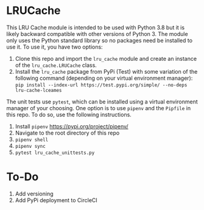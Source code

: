 # LRUCache

This LRU Cache module is intended to be used with Python 3.8 but it is likely backward compatible with other versions of Python 3. The module only uses the Python standard library so no packages need be installed to use it. To use it, you have two options: 
1. Clone this repo and import the `lru_cache` module and create an instance of the `lru_cache.LRUCache` class. 
2. Install the `lru_cache` package from PyPi (Test) with some variation of the following command (depending on your virtual environment manager): `pip install --index-url https://test.pypi.org/simple/ --no-deps lru-cache-lceames`

The unit tests use `pytest`, which can be installed using a virtual environment manager of your choosing. One option is to use `pipenv` and the `Pipfile` in this repo. To do so, use the following instructions. 

1. Install `pipenv` https://pypi.org/project/pipenv/ 
2. Navigate to the root directory of this repo
3. `pipenv shell`
4. `pipenv sync`
5. `pytest lru_cache_unittests.py`

# To-Do

1. Add versioning
2. Add PyPi deployment to CircleCI


